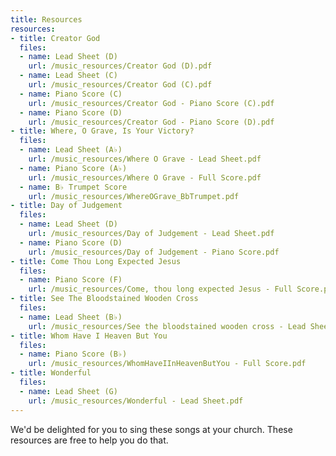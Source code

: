 ```yaml
---
title: Resources
resources:
- title: Creator God
  files:
  - name: Lead Sheet (D)
    url: /music_resources/Creator God (D).pdf
  - name: Lead Sheet (C)
    url: /music_resources/Creator God (C).pdf
  - name: Piano Score (C)
    url: /music_resources/Creator God - Piano Score (C).pdf
  - name: Piano Score (D)
    url: /music_resources/Creator God - Piano Score (D).pdf
- title: Where, O Grave, Is Your Victory?
  files:
  - name: Lead Sheet (A♭)
    url: /music_resources/Where O Grave - Lead Sheet.pdf
  - name: Piano Score (A♭)
    url: /music_resources/Where O Grave - Full Score.pdf
  - name: B♭ Trumpet Score
    url: /music_resources/WhereOGrave_BbTrumpet.pdf
- title: Day of Judgement
  files:
  - name: Lead Sheet (D)
    url: /music_resources/Day of Judgement - Lead Sheet.pdf
  - name: Piano Score (D)
    url: /music_resources/Day of Judgement - Piano Score.pdf
- title: Come Thou Long Expected Jesus
  files:
  - name: Piano Score (F)
    url: /music_resources/Come, thou long expected Jesus - Full Score.pdf
- title: See The Bloodstained Wooden Cross
  files:
  - name: Lead Sheet (B♭)
    url: /music_resources/See the bloodstained wooden cross - Lead Sheet.pdf
- title: Whom Have I Heaven But You
  files:
  - name: Piano Score (B♭)
    url: /music_resources/WhomHaveIInHeavenButYou - Full Score.pdf
- title: Wonderful
  files:
  - name: Lead Sheet (G)
    url: /music_resources/Wonderful - Lead Sheet.pdf
---
```


We'd be delighted for you to sing these songs at your church. These resources are free to help you do that.
